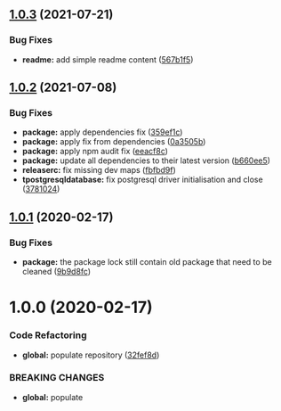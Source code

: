 ## [1.0.3](https://github.com/Itee/itee-postgresql/compare/v1.0.2...v1.0.3) (2021-07-21)


### Bug Fixes

* **readme:** add simple readme content ([567b1f5](https://github.com/Itee/itee-postgresql/commit/567b1f58ceddf22fb999fc5987d34fefa0d65df3))

## [1.0.2](https://github.com/Itee/itee-postgresql/compare/v1.0.1...v1.0.2) (2021-07-08)


### Bug Fixes

* **package:** apply dependencies fix ([359ef1c](https://github.com/Itee/itee-postgresql/commit/359ef1c192c33f0569f576ae2c10660efb111c2e))
* **package:** apply fix from dependencies ([0a3505b](https://github.com/Itee/itee-postgresql/commit/0a3505b94953b6239655fc92e5c11ca17c67b0e6))
* **package:** apply npm audit fix ([eeacf8c](https://github.com/Itee/itee-postgresql/commit/eeacf8c96b3301330f6dc243e5e8223f72ee639e))
* **package:** update all dependencies to their latest version ([b660ee5](https://github.com/Itee/itee-postgresql/commit/b660ee58d09031cfb988490d935c38812853bc60))
* **releaserc:** fix missing dev maps ([fbfbd9f](https://github.com/Itee/itee-postgresql/commit/fbfbd9f1f0b6d3b9feb076ffdf81a8a473ad96f2))
* **tpostgresqldatabase:** fix postgresql driver initialisation and close ([3781024](https://github.com/Itee/itee-postgresql/commit/3781024913df131eb38270d999d1980c0942de2e))

## [1.0.1](https://github.com/Itee/itee-postgresql/compare/v1.0.0...v1.0.1) (2020-02-17)


### Bug Fixes

* **package:** the package lock still contain old package that need to be cleaned ([9b9d8fc](https://github.com/Itee/itee-postgresql/commit/9b9d8fccb6c23f229e966eb5a8425e84cab40e27))

# 1.0.0 (2020-02-17)


### Code Refactoring

* **global:** populate repository ([32fef8d](https://github.com/Itee/itee-postgresql/commit/32fef8d35ce8fc963812d43a4bdde2f4008c4fbf))


### BREAKING CHANGES

* **global:** populate
